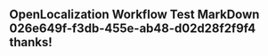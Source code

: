 <properties
ms.topic="hero-topic"
ms.test1="hero-topic"
ms.test2="test"/>


## OpenLocalization Workflow Test MarkDown 026e649f-f3db-455e-ab48-d02d28f2f9f4 thanks!



<!--HONumber=Sep16_HO1-->


